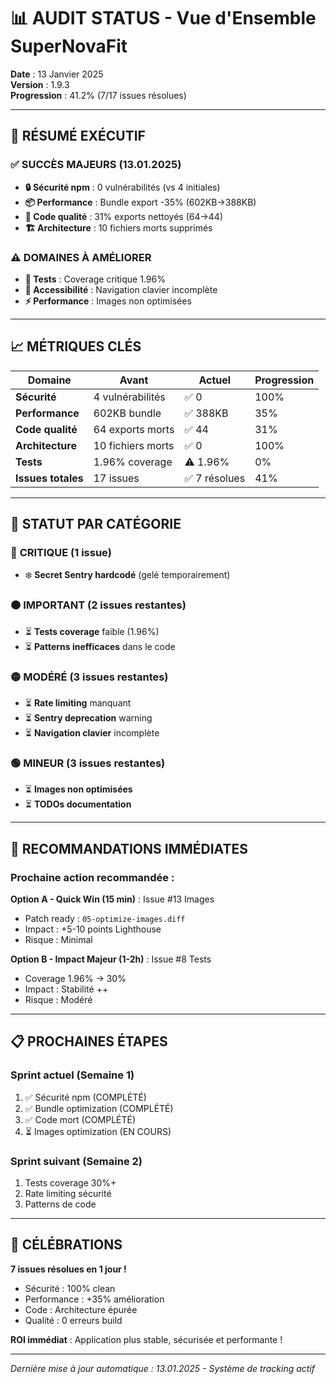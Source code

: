 # 📊 AUDIT STATUS - Vue d'Ensemble SuperNovaFit

**Date** : 13 Janvier 2025  
**Version** : 1.9.3  
**Progression** : 41.2% (7/17 issues résolues)

---

## 🎯 **RÉSUMÉ EXÉCUTIF**

### **✅ SUCCÈS MAJEURS (13.01.2025)**

- **🔒 Sécurité npm** : 0 vulnérabilités (vs 4 initiales)
- **📦 Performance** : Bundle export -35% (602KB→388KB)
- **🧹 Code qualité** : 31% exports nettoyés (64→44)
- **🏗️ Architecture** : 10 fichiers morts supprimés

### **⚠️ DOMAINES À AMÉLIORER**

- **🧪 Tests** : Coverage critique 1.96%
- **🎨 Accessibilité** : Navigation clavier incomplète
- **⚡ Performance** : Images non optimisées

---

## 📈 **MÉTRIQUES CLÉS**

| Domaine            | Avant             | Actuel        | Progression |
| ------------------ | ----------------- | ------------- | ----------- |
| **Sécurité**       | 4 vulnérabilités  | ✅ 0          | 100%        |
| **Performance**    | 602KB bundle      | ✅ 388KB      | 35%         |
| **Code qualité**   | 64 exports morts  | ✅ 44         | 31%         |
| **Architecture**   | 10 fichiers morts | ✅ 0          | 100%        |
| **Tests**          | 1.96% coverage    | ⚠️ 1.96%      | 0%          |
| **Issues totales** | 17 issues         | ✅ 7 résolues | 41%         |

---

## 🚦 **STATUT PAR CATÉGORIE**

### 🔴 **CRITIQUE (1 issue)**

- ❄️ **Secret Sentry hardcodé** (gelé temporairement)

### 🟠 **IMPORTANT (2 issues restantes)**

- ⏳ **Tests coverage** faible (1.96%)
- ⏳ **Patterns inefficaces** dans le code

### 🟡 **MODÉRÉ (3 issues restantes)**

- ⏳ **Rate limiting** manquant
- ⏳ **Sentry deprecation** warning
- ⏳ **Navigation clavier** incomplète

### 🟢 **MINEUR (3 issues restantes)**

- ⏳ **Images non optimisées**
- ⏳ **TODOs documentation**

---

## 🎯 **RECOMMANDATIONS IMMÉDIATES**

### **Prochaine action recommandée :**

**Option A - Quick Win (15 min)** : Issue #13 Images

- Patch ready : `05-optimize-images.diff`
- Impact : +5-10 points Lighthouse
- Risque : Minimal

**Option B - Impact Majeur (1-2h)** : Issue #8 Tests

- Coverage 1.96% → 30%
- Impact : Stabilité ++
- Risque : Modéré

---

## 📋 **PROCHAINES ÉTAPES**

### **Sprint actuel (Semaine 1)**

1. ✅ Sécurité npm (COMPLÉTÉ)
2. ✅ Bundle optimization (COMPLÉTÉ)
3. ✅ Code mort (COMPLÉTÉ)
4. ⏳ Images optimization (EN COURS)

### **Sprint suivant (Semaine 2)**

1. Tests coverage 30%+
2. Rate limiting sécurité
3. Patterns de code

---

## 🎉 **CÉLÉBRATIONS**

**7 issues résolues en 1 jour !**

- Sécurité : 100% clean
- Performance : +35% amélioration
- Code : Architecture épurée
- Qualité : 0 erreurs build

**ROI immédiat** : Application plus stable, sécurisée et performante !

---

_Dernière mise à jour automatique : 13.01.2025 - Système de tracking actif_
